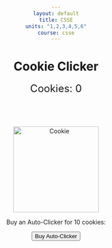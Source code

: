 ```yaml
---
layout: default
title: CSSE
units: "1,2,3,4,5,6"
course: csse
---
```


<!DOCTYPE html>
<html lang="en">
<head>
  <meta charset="UTF-8">
  <meta name="viewport" content="width=device-width, initial-scale=1.0">
  <title>Cookie Clicker</title>
  <style>
    body {
      text-align: center;
    }
    #cookie {
      width: 200px;
      height: 200px;
      margin-top: 50px;
      cursor: pointer;
    }
    #counter {
      font-size: 24px;
      margin-top: 20px;
    }
  </style>
</head>
<body>

  <h1>Cookie Clicker</h1>
  <p id="counter">Cookies: 0</p>
  <img id="cookie" src="cookie.png" alt="Cookie" onclick="clickCookie()">

  <script>
    let cookies = 0;

    function clickCookie() {
      cookies++;
      updateCounter();
    }

    function updateCounter() {
      document.getElementById("counter").innerText = "Cookies: " + cookies;
    }

    // Auto-clicker upgrade
    function buyAutoClicker() {
      const autoClickerCost = 10;
      if (cookies >= autoClickerCost) {
        cookies -= autoClickerCost;
        updateCounter();

        // Perform the auto-click every second
        setInterval(function () {
          clickCookie();
        }, 1000);
      } else {
        alert("Not enough cookies to buy an auto-clicker!");
      }
    }
  </script>

  <p>Buy an Auto-Clicker for 10 cookies:</p>
  <button onclick="buyAutoClicker()">Buy Auto-Clicker</button>

</body>
</html>